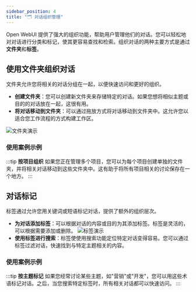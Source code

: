 ```yaml
---
sidebar_position: 4
title: "🗂️ 对话组织管理"
---
```


Open WebUI 提供了强大的组织功能，帮助用户管理他们的对话。您可以轻松地对对话进行分类和标记，使其更容易查找和检索。组织对话的两种主要方式是通过**文件夹**和**标签**。

## 使用文件夹组织对话

文件夹允许您将相关的对话分组在一起，以便快速访问和更好的组织。

- **创建文件夹**：您可以创建新文件夹来存储特定的对话。如果您想将相似主题或目的的对话放在一起，这很有用。
- **将对话移动到文件夹**：可以通过拖放方式将对话移动到文件夹中。这允许您以适合您工作流程的方式构建工作区。

![文件夹演示](/img/folder-demo.gif)

### 使用案例示例

:::tip **按项目组织**
如果您正在管理多个项目，您可以为每个项目创建单独的文件夹，并将相关对话移动到这些文件夹中。这有助于将所有项目相关的讨论保存在一个地方。
:::

## 对话标记

标签通过允许您用关键词或短语标记对话，提供了额外的组织层次。

- **为对话添加标签**：可以根据对话的内容或目的为其添加标签。标签是灵活的，可以根据需要添加或删除。
![标签演示](/img/tag-demo.gif)
- **使用标签进行搜索**：标签使使用搜索功能定位特定对话变得容易。您可以通过标签过滤对话，快速找到与特定主题相关的内容。

### 使用案例示例

:::tip **按主题标记**
如果您经常讨论某些主题，如"营销"或"开发"，您可以用这些术语标记对话。之后，当您搜索特定标签时，所有相关对话都可以快速访问。
:::
